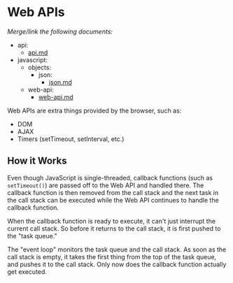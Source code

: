 # Web APIs

*Merge/link the following documents:*
- api:
  - [api.md](https://github.com/toddcf/code-snippets/blob/master/api/api.md)
- javascript:
  - objects:
    - json:
      - [json.md](https://github.com/toddcf/code-snippets/blob/master/javascript/objects/json/json.md)
  - web-api:
    - [web-api.md](https://github.com/toddcf/code-snippets/blob/master/javascript/web-api/web-api.md)

Web APIs are extra things provided by the browser, such as:

- DOM
- AJAX
- Timers (setTimeout, setInterval, etc.)


## How it Works

Even though JavaScript is single-threaded, callback functions (such as `setTimeout()`) are passed off to the Web API and handled there.  The callback function is then removed from the call stack and the next task in the call stack can be executed while the Web API continues to handle the callback function.

When the callback function is ready to execute, it can't just interrupt the current call stack.  So before it returns to the call stack, it is first pushed to the "task queue."

The "event loop" monitors the task queue and the call stack.  As soon as the call stack is empty, it takes the first thing from the top of the task queue, and pushes it to the call stack.  Only now does the callback function actually get executed.